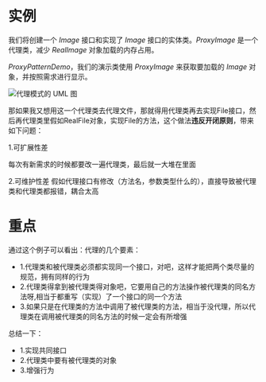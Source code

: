 # 实例

我们将创建一个 *Image* 接口和实现了 *Image* 接口的实体类。*ProxyImage* 是一个代理类，减少 *RealImage* 对象加载的内存占用。

*ProxyPatternDemo*，我们的演示类使用 *ProxyImage* 来获取要加载的 *Image* 对象，并按照需求进行显示。

![代理模式的 UML 图](assets/proxy_pattern_uml_diagram.jpg)

那如果我又想用这一个代理类去代理文件，那就得用代理类再去实现File接口，然后再代理类里假如RealFile对象，实现File的方法，这个做法**违反开闭原则**，带来如下问题：

1.可扩展性差

每次有新需求的时候都要改一遍代理类，最后就一大堆在里面

2.可维护性差
假如代理接口有修改（方法名，参数类型什么的），直接导致被代理类和代理类都报错，耦合太高

# 重点
通过这个例子可以看出：代理的几个要素：
- 1.代理类和被代理类必须都实现同一个接口，对吧，这样才能把两个类尽量的规范，拥有同样的行为
- 2.代理类得拿到被代理类得对象吧，它要用自己的方法操作被代理类的同名方法呀,相当于都重写（实现）了一个接口的同一个方法
- 3.如果只是在代理类的方法中调用了被代理类的方法，相当于没代理，所以代理类在调用被代理类的同名方法的时候一定会有所增强

总结一下：
- 1.实现共同接口
- 2.代理类中要有被代理类的对象
- 3.增强行为

